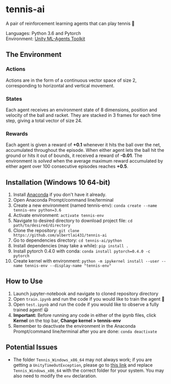 # tennis-ai
A pair of reinforcement learning agents that can play tennis 🎾

Languages: Python 3.6 and Pytorch\
Environment: [Unity ML-Agents Toolkit](https://github.com/Unity-Technologies/ml-agents)

## The Environment

<!--- 
**Before Training:** *Reward: 0.0*
![Before Training ](/assets/before-training.gif "Before-training")

**After Training:** *Reward: +39.25*
![After Training ](/assets/after-training.gif "After-training")
--->

### Actions
Actions are in the form of a continuous vector space of size 2, corresponding to horizontal and vertical movement. 

### States
Each agent receives an environment state of 8 dimensions, position and velocity of the ball and racket. They are stacked in 3 frames for each time step, giving a total vector of size 24. 

### Rewards
Each agent is given a reward of **+0.1** whenever it hits the ball over the net, accumulated throughout the episode. When either agent lets the ball hit the ground or hits it out of bounds, it received a reward of **-0.01**. The environment is _solved_ when the average maximum reward accumulated by either agent over 100 consecutive episodes reaches **+0.5**.

## Installation (Windows 10 64-bit)
1. Install [Anaconda](https://docs.anaconda.com/anaconda/install/) if you don't have it already.
2. Open Anaconda Prompt/command line/terminal 
3. Create a new environment (named tennis-env): `conda create --name tennis-env python=3.6` 
4. Activate environment: `activate tennis-env`
5. Navigate to desired directory to download project file: `cd path/to/desired/directory`
6. Clone the repository: `git clone https://github.com/albertlai431/tennis-ai` 
7. Go to dependencies directory: `cd tennis-ai/python`
8. Install dependencies (may take a while): `pip install .`
9. Install pytorch 0.4.0 with conda: `conda install pytorch=0.4.0 -c pytorch`
10. Create kernel with environment: `python -m ipykernel install --user --name tennis-env --display-name "tennis-env"`

## How to Use
1. Launch jupyter-notebook and navigate to cloned repository directory
2. Open `train.ipynb` and run the code if you would like to train the agent 💪
3. Open `test.ipynb` and run the code if you would like to observe a fully trained agent! 😃
4. **Important:** Before running any code in either of the ipynb files, click **Kernel** on the top bar, **Change kernel > tennis-env**
5. Remember to deactivate the environment in the Anaconda Prompt/command line/terminal after you are done: `conda deactivate` 
   
## Potential Issues
- The folder `Tennis_Windows_x86_64` may not always work; if you are getting a `UnityTimeOutException`, please go to [this link](https://github.com/udacity/deep-reinforcement-learning/tree/master/p3_collab-compet#Getting-Started) and replace `Tennis_Windows_x86_64` with the correct folder for your system. You may also need to modify the `env` declaration. 
